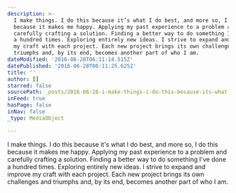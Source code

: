 ```yaml
---
description: >-
  I make things. I do this because it’s what I do best, and more so, I do this
  because it makes me happy. Applying my past experience to a problem and
  carefully crafting a solution. Finding a better way to do something I’ve done
  a hundred times. Exploring entirely new ideas. I strive to expand and improve
  my craft with each project. Each new project brings its own challenges and
  triumphs and, by its end, becomes another part of who I am. 
dateModified: '2016-06-28T06:11:14.515Z'
datePublished: '2016-06-28T06:11:25.625Z'
title: ''
author: []
starred: false
sourcePath: _posts/2016-06-28-i-make-things-i-do-this-because-its-what-i-do-best-and-mo.md
inFeed: true
hasPage: false
inNav: false
_type: MediaObject

---
```

I make things. I do this because it's what I do best, and more so, I do this because it makes me happy. Applying my past experience to a problem and carefully crafting a solution. Finding a better way to do something I've done a hundred times. Exploring entirely new ideas. I strive to expand and improve my craft with each project. Each new project brings its own challenges and triumphs and, by its end, becomes another part of who I am.